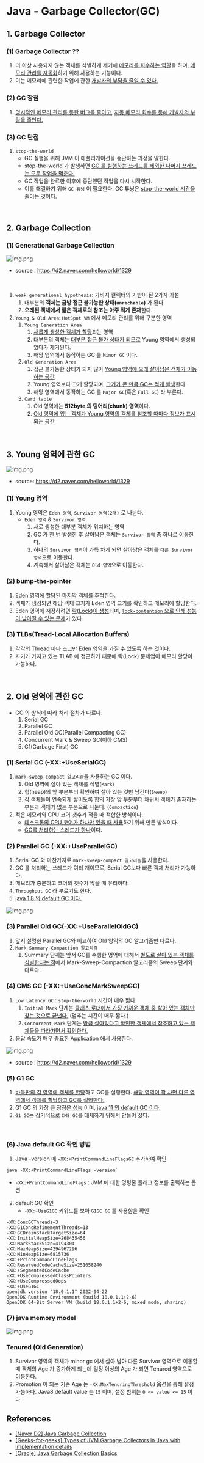 # Java - Garbage Collector(GC)

## 1. Garbage Collector

### **(1) Garbage Collector ??**

1. 더 이상 사용되지 않는 객체를 식별하게 제거해 <u>메모리를 회수하는 역할</u>을 하며, <u>메모리 관리를 자동화</u>하기 위해 사용하는 기능이다.
2. 이는 메모리에 관련한 작업에 관한 <u>개발자의 부담을 줄일 수 있다.</u> 


### **(2) GC 장점**
1. <u>명시적인 메모리 관리를 통한 버그를 줄이고</u>, <u>자동 메모리 회수를 통해 개발자의 부담을 줄인다.</u>

### **(3) GC 단점**

1. `stop-the-world`
   - GC 실행을 위해 JVM 이 애플리케이션을 중단하는 과정을 말한다.
   - stop-the-world 가 발생하면 <u>GC 를 실행하는 쓰레드를 제외한 나머지 쓰레드는 모두 작업을 멈춘다.</u>
   - GC 작업을 완료한 이후에 중단했던 작업을 다시 시작한다.
   - 이를 해결하기 위해 `GC 튜닝` 이 필요한다. GC 튜닝은 <u>stop-the-world 시간을 줄이는 것이다.</u>

<br>

## 2. Garbage Collection

### (1) Generational Garbage Collection

![img.png](java_images/gc_area_data_flow.png)

- source : https://d2.naver.com/helloworld/1329

<br>

1. `weak generational hypothesis`: 가비지 컬렉터의 기반이 된 2가지 가설
   1. 대부분의 **객체는 금방 접근 불가능한 상태(`unrechable`)** 가 된다.
   2. **오래된 객체에서 젊은 객체로의 참조는 아주 적게 존재**한다.
2. `Young & Old Area`: `HotSpot VM` 에서 메모리 관리를 위해 구분한 영역
    1. `Young Generation Area`
       1. <u>새롭게 생성한 객체가 할당</u>되는 영역
       2. 대부분의 객체는 <u>대부분 접근 불가 상태가 되므로</u> Young 영역에서 생성되었다가 제거된다.
       3. 해당 영역에서 동작하는 GC 를 `Minor GC` 이다.
   2. `Old Generation Area`
      1. 접근 불가능한 상태가 되지 않아 <u>Young 영역에 오래 살아남은 객체가 이동하는 공간</u>
      2. Young 영역보다 크게 할당되며, <u>크기가 큰 만큼 GC는 적게 발생</u>한다.
      3. 해당 영역에서 동작하는 GC 를 `Major GC`(혹은 `Full GC`) 라 부른다.
   3. `Card table`
      1. Old 영역에는 **512byte 의 덩어리(chunk) 영역**이다.
      2. <u>Old 영역에 있는 객체가 Young 영역의 객체를 참조할 때마다 정보가 표시되는 공간</u>

<br>

## 3. Young 영역에 관한 GC

![img.png](java_images/minor_gc_young_generation.png)

- source: https://d2.naver.com/helloworld/1329

### (1) Young 영역

1. Young 영역은 `Eden 영역`, `Survivor 영역(2개)` 로 나뉜다.
   - `Eden 영역` & `Survivor 영역`
     1. 새로 생성한 대부분 객체가 위치하는 영역
     2. GC 가 한 번 발생한 후 살아남은 객체는 `Survivor 영역` 중 하나로 이동한다.
     3. 하나의 `Survivor 영역`이 가득 차게 되면 살아남은 객체를 `다른 Survivor 영역`으로 이동한다.
     4. 계속해서 살아남은 객체는 `Old 영역`으로 이동한다.


### (2) bump-the-pointer

1. Eden 영역에 <u>할당된 마지막 객체를 추적한다.</u>
2. 객체가 생성되면 해당 객체 크기가 Eden 영역 크기를 확인하고 메모리에 할당한다.
3. Eden 영역에 저장하려면 <u>락(Lock)이 생성</u>되며, <u>`lock-contention` 으로 인해 성능이 낮아질 수 있는 문제</u>가 있다.

### (3) TLBs(Tread-Local Allocation Buffers)
   1. 각각의 Thread 마다 조그만 Eden 영역을 가질 수 있도록 하는 것이다.
   2. 자기가 가지고 있는 TLAB 에 접근하기 때문에 락(Lock) 문제업이 메모리 할당이 가능하다.

<br>

## 2. Old 영역에 관한 GC

- GC 의 방식에 따라 처리 절차가 다르다.
  1. Serial GC
  2. Parallel GC
  3. Parallel Old GC(Parallel Compacting GC)
  4. Concurrent Mark & Sweep GC(이하 CMS)
  5. G1(Garbage First) GC

### (1) Serial GC (-XX:+UseSerialGC)

1. `mark-sweep-compact 알고리즘`을 사용하는 GC 이다.
   1. Old 영역에 살아 있는 객체를 식별(`Mark`)
   2. 힙(heap)의 앞 부분부터 확인하여 살아 있는 것만 남긴다(`Sweep`)
   3. 각 객체들이 연속되게 쌓이도록 힙의 가장 앞 부분부터 채워서 객체가 존재하는 부분과 객체가 없는 부분으로 나눈다. (`Compaction`)
2. 적은 메모리와 CPU 코어 갯수가 적을 때 적합한 방식이다.
   - <u>데스크톱의 CPU 코어가 하나만 있을 때 사용</u>하기 위해 만든 방식이다.
   - <u>GC를 처리하는 스레드가 하나</u>이다.

### (2) Parallel GC (-XX:+UseParallelGC)

1. Serial GC 와 마찬가지로 `mark-sweep-compact 알고리즘`을 사용한다.
2. GC 를 처리하는 쓰레드가 여러 개이므로, Serial GC보다 빠른 객체 처리가 가능하다.
3. 메모리가 충분하고 코어의 갯수가 많을 때 유리하다.
4. `Throughput GC` 라 부르기도 한다.
5. <u>java 1.8 의 default GC 이다.</u>

![img.png](java_images/serial_parallel_gc_difference.png)

### (3) Parallel Old GC(-XX:+UseParallelOldGC)

1. 앞서 설명한 Parallel GC와 비교하여 Old 영역의 GC 알고리즘만 다르다.
2. `Mark-Summary-Compaction 알고리즘`
   1. Summary 단계는 앞서 GC를 수행한 영역에 대해서 <u>별도로 살아 있는 객체를 식별한다는 점</u>에서 Mark-Sweep-Compaction 알고리즘의
      Sweep 단계와 다르다.

### (4) CMS GC (-XX:+UseConcMarkSweepGC)

1. `Low Latency GC` : `stop-the-world` 시간이 매우 짧다.
   1. `Initial Mark` 단계는 <u>클래스 로더에서 가장 가까운 객체 중 살아 있는 객체만 찾는 것으로 끝낸다.</u> (멈추는 시간이 매우 짧다.)
   2. `Concurrent Mark` 단계는 <u>방금 살아있다고 확인한 객체에서 참조하고 있는 객체들을 따라가면서 확인한다.</u>
2. 응답 속도가 매우 중요한 Application 에서 사용한다.

![img.png](java_images/serial_gc_cms_gc.png)

- source : https://d2.naver.com/helloworld/1329

### (5) G1 GC

1. <u>바둑판의 각 영역에 객체를 할당</u>하고 GC를 실행한다. <u>해당 영역이 꽉 차면 다른 영역에서 객체를 할당하고 GC를 실행한다.</u>
2. G1 GC 의 가장 큰 장점은 <u>성능</u> 이며, <u>java 11 의 default GC 이다.</u>  
3. `G1 GC`는 장기적으로 `CMS GC`를 대체하기 위해서 만들어 졌다.

<br>

### (6) Java default GC 확인 방법

1. Java -version 에 `-XX:+PrintCommandLineFlagsGC` 추가하여 확인
```
java -XX:+PrintCommandLineFlags -version`
```
- `-XX:+PrintCommandLineFlags` : JVM 에 대한 명령줄 플래그 정보를 출력하는 옵션 

2. default GC 확인
   - `-XX:+UseG1GC` 키워드를 보아 `G1GC GC` 를 사용함을 확인
```
-XX:ConcGCThreads=3
-XX:G1ConcRefinementThreads=13
-XX:GCDrainStackTargetSize=64
-XX:InitialHeapSize=268435456
-XX:MarkStackSize=4194304
-XX:MaxHeapSize=4294967296
-XX:MinHeapSize=6815736
-XX:+PrintCommandLineFlags
-XX:ReservedCodeCacheSize=251658240
-XX:+SegmentedCodeCache
-XX:+UseCompressedClassPointers
-XX:+UseCompressedOops 
-XX:+UseG1GC
openjdk version "18.0.1.1" 2022-04-22
OpenJDK Runtime Environment (build 18.0.1.1+2-6)
OpenJDK 64-Bit Server VM (build 18.0.1.1+2-6, mixed mode, sharing)
```

### (7) java memory model

![img.png](java_images/java_memory_model.png)

### Tenured (Old Generation)

1. Survivor 영역의 객체가 minor gc 에서 살아 남아 다른 Survivor 영역으로 이동할 때 객체의 Age 가 증가하게 되는데
  일정 이상의 Age 가 되면 Tenured 영역으로 이동한다.
2. Promotion 이 되는 기준 Age 는 `-XX:MaxTenuringThreshold` 옵션을 통해 설정 가능하다.
   Java8 default value 는 `15` 이며, 설정 범위는 `0 <= value <= 15` 이다.

## References

- [[Naver D2] Java Garbage Collection](https://d2.naver.com/helloworld/1329)
- [[Geeks-for-geeks] Types of JVM Garbage Collectors in Java with implementation details](https://www.geeksforgeeks.org/types-of-jvm-garbage-collectors-in-java-with-implementation-details/)
- [[Oracle] Java Garbage Collection Basics](https://www.oracle.com/webfolder/technetwork/tutorials/obe/java/gc01/index.html)
